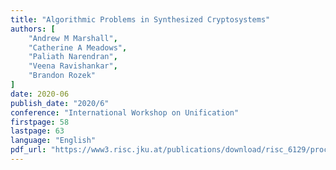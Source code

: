 ```yaml
---
title: "Algorithmic Problems in Synthesized Cryptosystems"
authors: [
    "Andrew M Marshall",
    "Catherine A Meadows",
    "Paliath Narendran",
    "Veena Ravishankar",
    "Brandon Rozek"
]
date: 2020-06
publish_date: "2020/6"
conference: "International Workshop on Unification"
firstpage: 58
lastpage: 63
language: "English"
pdf_url: "https://www3.risc.jku.at/publications/download/risc_6129/proceedings-UNIF2020.pdf#page=58"
---
```


